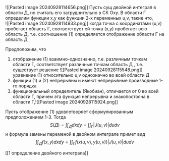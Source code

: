 ![[Pasted image 20240928114656.png]]
Пусть сущ двойной интеграл в области Д, но считать его затруднительно в СК Oxy. В области Г определим функции x,y как функции 2-х переменных u,v, такие что,  
![[Pasted image 20240928114933.png]]
когда точка с координатами (u,v) пробегает область Г, соответствует ей точка (x,y) пробегает всю область Д, т.е. соотношение (1) определяется отображение области Г на область Д

Предположим, что 
1) отображение (1) взаимно-однозначно, т.е. различным точкам области Г, соответствует различные точкам область Д , т.е. существует решение  ![[Pasted image 20240928115548.png]] 
   уравнение (1) относительно u,v однозначно во всей области Д
2) функции (1) и (2) непрерывны и имеют непрерывные производные 1-го порядка
3) функциональный определитель (Якобиан), отличается от 0 во всей области Г, причем эта функция непрерывна и знакопостояна в области Г,![[Pasted image 20240928115924.png]]



Пусть отображение (1) удовлетворяет сформулированным предположением 1-3. Тогда $$S(Д) = \int\int_{Д} dxdy = \int \int_Г |J(u,v)|dudv$$ и формула замены переменой в двойном интеграле примет вид 
$$\int\int_{Д} f(x,y)dxdy = \int \int_Г f(x(u,v),y(u,v))|J(u,v)|dudv$$
 

[[1 определение двойного интеграла]]